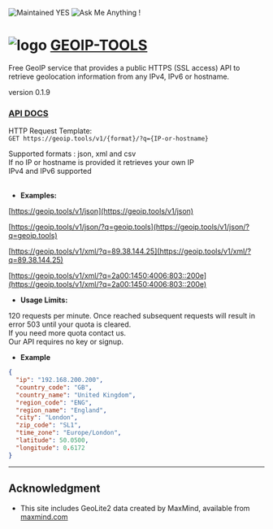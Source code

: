 
![Maintained YES](https://img.shields.io/badge/Maintained%3F-yes-green.svg) 
![Ask Me Anything !](https://img.shields.io/badge/Ask%20me-anything-1abc9c.svg)

# ![logo](https://github.com/jolav/geoip-tools/blob/master/_public/icons/geoip128.png?raw=true) **[GEOIP-TOOLS](https://geoip.tools)**  


Free GeoIP service that provides a public HTTPS (SSL access) API to retrieve geolocation information from any IPv4, IPv6 or hostname.

version 0.1.9

### **[API DOCS](https://geoip.tools)**

HTTP Request Template:  
`GET https://geoip.tools/v1/{format}/?q={IP-or-hostname}`

<span>Supported formats : <span class="red">json</span>, <span class="red">xml</span></span> and <span class="red">csv</span><br>
<span>If no IP or hostname is provided it retrieves your own IP</span><br>
<span>IPv4 and IPv6 supported</span><br><br>


* **Examples:**  

[https://geoip.tools/v1/json](https://geoip.tools/v1/json)  


[https://geoip.tools/v1/json/?q=geoip.tools](https://geoip.tools/v1/json/?q=geoip.tools)
 
 
[https://geoip.tools/v1/xml/?q=89.38.144.25](https://geoip.tools/v1/xml/?q=89.38.144.25)
 
[https://geoip.tools/v1/xml/?q=2a00:1450:4006:803::200e](https://geoip.tools/v1/xml/?q=2a00:1450:4006:803::200e)


* **Usage Limits:**  

120 requests per minute. Once reached subsequent requests will result in error 503 until your quota is cleared.  
If you need more quota contact us.  
Our API requires no key or signup.

* **Example** 

```json
{   
  "ip": "192.168.200.200",
  "country_code": "GB",
  "country_name": "United Kingdom",
  "region_code": "ENG",
  "region_name": "England",
  "city": "London",
  "zip_code": "SL1",
  "time_zone": "Europe/London",
  "latitude": 50.0500,
  "longitude": 0.6172   
}
```

<hr>

## **Acknowledgment**

* This site includes GeoLite2 data created by MaxMind, available from [maxmind.com](http://maxmind.com)
